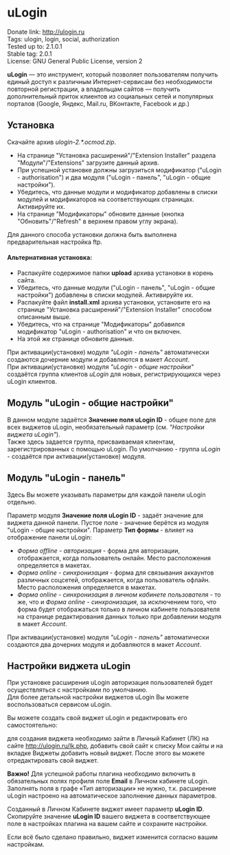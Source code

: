 # uLogin

Donate link: http://ulogin.ru  
Tags: ulogin, login, social, authorization  
Tested up to: 2.1.0.1  
Stable tag: 2.0.1  
License: GNU General Public License, version 2  

**uLogin** — это инструмент, который позволяет пользователям получить единый доступ к различным Интернет-сервисам без необходимости повторной регистрации,
а владельцам сайтов — получить дополнительный приток клиентов из социальных сетей и популярных порталов (Google, Яндекс, Mail.ru, ВКонтакте, Facebook и др.)


## Установка

Скачайте архив *ulogin-2.\*.ocmod.zip*.  

- На странице "Установка расширений"/"Extension Installer" раздела "Модули"/"Extensions" загрузите данный архив.  
- При успешной установке должны загрузиться модификатор ("uLogin - authorisation") и два модуля ("uLogin - панель", "uLogin - общие настройки").  
- Убедитесь, что данные модули и модификатор добавлены в списки модулей и модификаторов на соответствующих страницах. Активируйте их.  
- На странице "Модификаторы" обновите данные (кнопка "Обновить"/"Refresh" в верхнем правом углу экрана).  

Для данного способа установки должна быть выполнена предварительная настройка ftp.  

#### Альтернативная установка:

- Распакуйте содержимое папки **upload** архива установки в корень сайта.  
- Убедитесь, что данные модули ("uLogin - панель", "uLogin - общие настройки") добавлены в списки модулей. Активируйте их.  
- Распакуйте файл **install.xml** архива установки, установите его на странице "Установка расширений"/"Extension Installer" способом описанным выше.  
- Убедитесь, что на странице "Модификаторы" добавился модификатор "uLogin - authorisation" и что он включен.  
- На этой же странице обновите данные.  


При активации(установке) модуля *"uLogin - панель"* автоматически создаются дочерние модули и добавляются в макет *Account*.  
При активации(установке) модуля *"uLogin - общие настройки"* создаётся группа клиентов *uLogin* для новых, регистрирующихся через uLogin клиентов.  


## Модуль "uLogin - общие настройки"

В данном модуле задаётся **Значение поля uLogin ID** - общее поле для всех виджетов uLogin, необязательный параметр (см. *"Настройки виджета uLogin"*).  
Также здесь задается группа, присваиваемая клиентам, зарегистрированных с помощью uLogin. По умолчанию - группа *uLogin* - создаётся при активации(установке) модуля.


## Модуль "uLogin - панель"

Здесь Вы можете указывать параметры для каждой панели uLogin отдельно.

Параметр модуля **Значение поля uLogin ID** - задаёт значение для виджета данной панели. Пустое поле - значение берётся из модуля "uLogin - общие настройки". 
Параметр **Тип формы** - влияет на отображение панели uLogin: 

- *Форма offline - авторизация* - форма для авторизации, отображается, когда пользователь онлайн. Место расположения определяется в макетах.
- *Форма online - синхронизация* - форма для связывания аккаунтов различных соцсетей, отображается, когда пользователь офлайн. Место расположения определяется в макетах.
- *Форма online - синхронизация в личном кабинете пользователя* - то же, что и *Форма online - синхронизация*, 
за исключением того, что форма будет отображаться только в личном кабинете пользователя на странице редактирования данных только при добавлении модуля в макет *Account*.

При активации(установке) модуля *"uLogin - панель"* автоматически создаются два дочерних модуля и добавляются в макет *Account*.


## Настройки виджета uLogin

При установке расширения uLogin авторизация пользователей будет осуществляться с настройками по умолчанию.  
Для более детальной настройки виджетов uLogin Вы можете воспользоваться сервисом uLogin.  

Вы можете создать свой виджет uLogin и редактировать его самостоятельно:

для создания виджета необходимо зайти в Личный Кабинет (ЛК) на сайте http://ulogin.ru/lk.php,
добавить свой сайт к списку Мои сайты и на вкладке Виджеты добавить новый виджет. После этого вы можете отредактировать свой виджет.

**Важно!** Для успешной работы плагина необходимо включить в обязательных полях профиля поле **Еmail** в Личном кабинете uLogin.  
Заполнять поля в графе «Тип авторизации» не нужно, т.к. расширение uLogin настроено на автоматическое заполнение данных параметров.

Созданный в Личном Кабинете виджет имеет параметр **uLogin ID**.  
Скопируйте значение **uLogin ID** вашего виджета в соответствующее поле в настройках плагина на вашем сайте и сохраните настройки.   

Если всё было сделано правильно, виджет изменится согласно вашим настройкам.


